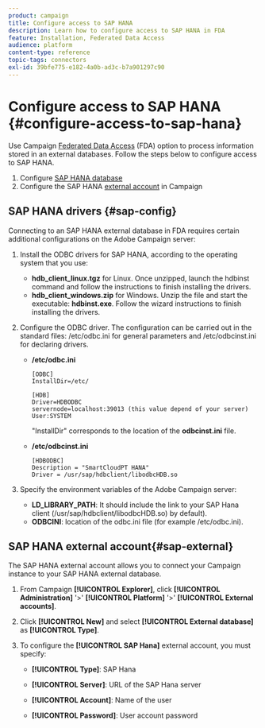 ```yaml
---
product: campaign
title: Configure access to SAP HANA
description: Learn how to configure access to SAP HANA in FDA
feature: Installation, Federated Data Access
audience: platform
content-type: reference
topic-tags: connectors
exl-id: 39bfe775-e182-4a0b-ad3c-b7a901297c90
---
```

# Configure access to SAP HANA {#configure-access-to-sap-hana}



Use Campaign [Federated Data Access](../../installation/using/about-fda.md) (FDA) option to process information stored in an external databases. Follow the steps below to configure access to SAP HANA.

1. Configure [SAP HANA database](#sap-config)
1. Configure the SAP HANA [external account](#sap-external) in Campaign

## SAP HANA drivers {#sap-config}

Connecting to an SAP HANA external database in FDA requires certain additional configurations on the Adobe Campaign server:

1. Install the ODBC drivers for SAP HANA, according to the operating system that you use:

    * **hdb_client_linux.tgz** for Linux. Once unzipped, launch the hdbinst command and follow the instructions to finish installing the drivers.
    * **hdb_client_windows.zip** for Windows. Unzip the file and start the executable: **hdbinst.exe**. Follow the wizard instructions to finish installing the drivers.

1. Configure the ODBC driver. The configuration can be carried out in the standard files: /etc/odbc.ini for general parameters and /etc/odbcinst.ini for declaring drivers.

    * **/etc/odbc.ini**

      ```
      [ODBC]
      InstallDir=/etc/

      [HDB]
      Driver=HDBODBC
      servernode=localhost:39013 (this value depend of your server)
      User:SYSTEM
      ```

      "InstallDir" corresponds to the location of the **odbcinst.ini** file.

    * **/etc/odbcinst.ini**

      ```
      [HDBODBC]
      Description = "SmartCloudPT HANA"
      Driver = /usr/sap/hdbclient/libodbcHDB.so
      ```

1. Specify the environment variables of the Adobe Campaign server:

    * **LD_LIBRARY_PATH**: It should include the link to your SAP Hana client (/usr/sap/hdbclient/libodbcHDB.so) by default).
    * **ODBCINI**: location of the odbc.ini file (for example /etc/odbc.ini).

## SAP HANA external account{#sap-external}

The SAP HANA external account allows you to connect your Campaign instance to your SAP HANA external database.

1. From Campaign **[!UICONTROL Explorer]**, click **[!UICONTROL Administration]** '>' **[!UICONTROL Platform]** '>' **[!UICONTROL External accounts]**.

1. Click **[!UICONTROL New]** and select **[!UICONTROL External database]** as **[!UICONTROL Type]**.

1. To configure the **[!UICONTROL SAP Hana]** external account, you must specify:

     * **[!UICONTROL Type]**: SAP Hana

    * **[!UICONTROL Server]**: URL of the SAP Hana server

    * **[!UICONTROL Account]**: Name of the user

    * **[!UICONTROL Password]**: User account password
